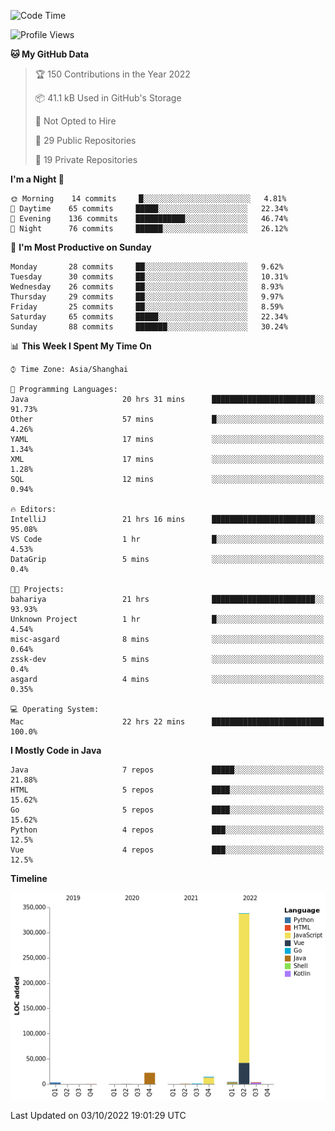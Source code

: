 <!--START_SECTION:waka-->
![Code Time](http://img.shields.io/badge/Code%20Time-1%2C232%20hrs%2037%20mins-blue)

![Profile Views](http://img.shields.io/badge/Profile%20Views-0-blue)

**🐱 My GitHub Data** 

> 🏆 150 Contributions in the Year 2022
 > 
> 📦 41.1 kB Used in GitHub's Storage 
 > 
> 🚫 Not Opted to Hire
 > 
> 📜 29 Public Repositories 
 > 
> 🔑 19 Private Repositories  
 > 
**I'm a Night 🦉** 

```text
🌞 Morning    14 commits     █░░░░░░░░░░░░░░░░░░░░░░░░   4.81% 
🌆 Daytime    65 commits     █████░░░░░░░░░░░░░░░░░░░░   22.34% 
🌃 Evening    136 commits    ███████████░░░░░░░░░░░░░░   46.74% 
🌙 Night      76 commits     ██████░░░░░░░░░░░░░░░░░░░   26.12%

```
📅 **I'm Most Productive on Sunday** 

```text
Monday       28 commits     ██░░░░░░░░░░░░░░░░░░░░░░░   9.62% 
Tuesday      30 commits     ██░░░░░░░░░░░░░░░░░░░░░░░   10.31% 
Wednesday    26 commits     ██░░░░░░░░░░░░░░░░░░░░░░░   8.93% 
Thursday     29 commits     ██░░░░░░░░░░░░░░░░░░░░░░░   9.97% 
Friday       25 commits     ██░░░░░░░░░░░░░░░░░░░░░░░   8.59% 
Saturday     65 commits     █████░░░░░░░░░░░░░░░░░░░░   22.34% 
Sunday       88 commits     ███████░░░░░░░░░░░░░░░░░░   30.24%

```


📊 **This Week I Spent My Time On** 

```text
⌚︎ Time Zone: Asia/Shanghai

💬 Programming Languages: 
Java                     20 hrs 31 mins      ███████████████████████░░   91.73% 
Other                    57 mins             █░░░░░░░░░░░░░░░░░░░░░░░░   4.26% 
YAML                     17 mins             ░░░░░░░░░░░░░░░░░░░░░░░░░   1.34% 
XML                      17 mins             ░░░░░░░░░░░░░░░░░░░░░░░░░   1.28% 
SQL                      12 mins             ░░░░░░░░░░░░░░░░░░░░░░░░░   0.94%

🔥 Editors: 
IntelliJ                 21 hrs 16 mins      ███████████████████████░░   95.08% 
VS Code                  1 hr                █░░░░░░░░░░░░░░░░░░░░░░░░   4.53% 
DataGrip                 5 mins              ░░░░░░░░░░░░░░░░░░░░░░░░░   0.4%

🐱‍💻 Projects: 
bahariya                 21 hrs              ███████████████████████░░   93.93% 
Unknown Project          1 hr                █░░░░░░░░░░░░░░░░░░░░░░░░   4.54% 
misc-asgard              8 mins              ░░░░░░░░░░░░░░░░░░░░░░░░░   0.64% 
zssk-dev                 5 mins              ░░░░░░░░░░░░░░░░░░░░░░░░░   0.4% 
asgard                   4 mins              ░░░░░░░░░░░░░░░░░░░░░░░░░   0.35%

💻 Operating System: 
Mac                      22 hrs 22 mins      █████████████████████████   100.0%

```

**I Mostly Code in Java** 

```text
Java                     7 repos             █████░░░░░░░░░░░░░░░░░░░░   21.88% 
HTML                     5 repos             ████░░░░░░░░░░░░░░░░░░░░░   15.62% 
Go                       5 repos             ████░░░░░░░░░░░░░░░░░░░░░   15.62% 
Python                   4 repos             ███░░░░░░░░░░░░░░░░░░░░░░   12.5% 
Vue                      4 repos             ███░░░░░░░░░░░░░░░░░░░░░░   12.5%

```


**Timeline**

![Chart not found](https://raw.githubusercontent.com/youtiaoguagua/youtiaoguagua/master/charts/bar_graph.png) 


 Last Updated on 03/10/2022 19:01:29 UTC
<!--END_SECTION:waka-->